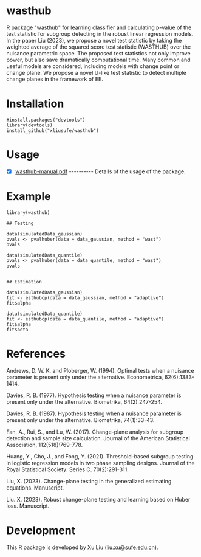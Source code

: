 # wasthub
R package "wasthub" for learning classifier and calculating p-value of the test statistic for subgroup detecting in the robust linear regression models. In the paper Liu (2023), we propose a novel test statistic by taking the weighted average of the squared score test statistic (WASTHUB) over the nuisance parametric space. The proposed test statistics not only improve power, but also save dramatically computational time. Many common and useful models are considered, including models with change point or change plane. We propose a novel U-like test statistic to detect multiple change planes in the framework of EE.

# Installation

    #install.packages("devtools")
    library(devtools)
    install_github("xliusufe/wasthub")

# Usage

   - [x] [wasthub-manual.pdf](https://github.com/xliusufe/wasthub/blob/master/inst/wasthub-manual.pdf) ---------- Details of the usage of the package.
# Example
    library(wasthub)

    ## Testing

    data(simulatedData_gaussian)
    pvals <- pvalhuber(data = data_gaussian, method = "wast")
    pvals

    data(simulatedData_quantile)
    pvals <- pvalhuber(data = data_quantile, method = "wast")
    pvals


    ## Estimation

    data(simulatedData_gaussian)
    fit <- esthubcp(data = data_gaussian, method = "adaptive")
    fit$alpha

    data(simulatedData_quantile)
    fit <- esthubcp(data = data_quantile, method = "adaptive")
    fit$alpha
    fit$beta

# References
Andrews, D. W. K. and Ploberger, W. (1994). Optimal tests when a nuisance parameter is
present only under the alternative. Econometrica, 62(6):1383-1414.

Davies, R. B. (1977). Hypothesis testing when a nuisance parameter is present only under the
alternative. Biometrika, 64(2):247-254.

Davies, R. B. (1987). Hypothesis testing when a nuisance parameter is present only under the
alternative. Biometrika, 74(1):33-43.

Fan, A., Rui, S., and Lu, W. (2017). Change-plane analysis for subgroup detection and sample
size calculation. Journal of the American Statistical Association, 112(518):769-778.

Huang, Y., Cho, J., and Fong, Y. (2021). Threshold-based subgroup testing in logistic regression
models in two phase sampling designs. Journal of the Royal Statistical Society: Series C. 70(2):291-311.

Liu, X. (2023). Change-plane testing in the generalized estimating equations. Manuscript.

Liu. X. (2023). Robust change-plane testing and learning based on Huber loss. Manuscript.

# Development
This R package is developed by Xu Liu (liu.xu@sufe.edu.cn).

